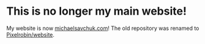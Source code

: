 # This is no longer my main website!

My website is now [michaelsavchuk.com](https://www.michaelsavchuk.com)! The old repository was renamed to [Pixelrobin/website](https://github.com/Pixelrobin/website).
